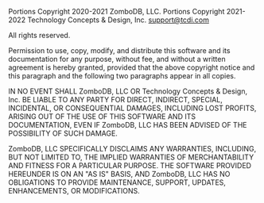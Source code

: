 Portions Copyright 2020-2021 ZomboDB, LLC.
Portions Copyright 2021-2022 Technology Concepts & Design, Inc. <support@tcdi.com>

All rights reserved.

Permission to use, copy, modify, and distribute this software and its documentation for any purpose, without fee, and without a written agreement is hereby granted, provided that the above copyright notice and this paragraph and the following two paragraphs appear in all copies.

IN NO EVENT SHALL ZomboDB, LLC OR Technology Concepts & Design, Inc. BE LIABLE TO ANY PARTY FOR DIRECT, INDIRECT, SPECIAL, INCIDENTAL, OR CONSEQUENTIAL DAMAGES, INCLUDING LOST PROFITS, ARISING OUT OF THE USE OF THIS SOFTWARE AND ITS DOCUMENTATION, EVEN IF ZomboDB, LLC HAS BEEN ADVISED OF THE POSSIBILITY OF SUCH DAMAGE.

ZomboDB, LLC SPECIFICALLY DISCLAIMS ANY WARRANTIES, INCLUDING, BUT NOT LIMITED TO, THE IMPLIED WARRANTIES OF MERCHANTABILITY AND FITNESS FOR A PARTICULAR PURPOSE. THE SOFTWARE PROVIDED HEREUNDER IS ON AN "AS IS" BASIS, AND ZomboDB, LLC HAS NO OBLIGATIONS TO PROVIDE MAINTENANCE, SUPPORT, UPDATES, ENHANCEMENTS, OR MODIFICATIONS.

